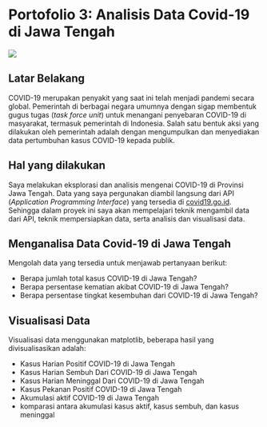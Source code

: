 # Portofolio 3: Analisis Data Covid-19 di Jawa Tengah
![](https://miro.medium.com/max/1400/1*LTClELt1ouTHHxeNFJ9BBQ.png)

## Latar Belakang
COVID-19 merupakan penyakit yang saat ini telah menjadi pandemi secara global. Pemerintah di berbagai negara umumnya dengan sigap membentuk gugus tugas (*task force unit*) untuk menangani penyebaran COVID-19 di masyarakat, termasuk pemerintah di Indonesia.
Salah satu bentuk aksi yang dilakukan oleh pemerintah adalah dengan mengumpulkan dan menyediakan data pertumbuhan kasus COVID-19 kepada publik.

## Hal yang dilakukan
Saya melakukan eksplorasi dan analisis mengenai COVID-19 di Provinsi Jawa Tengah. Data yang saya pergunakan diambil langsung dari API (*Application Programming Interface*) yang tersedia di [covid19.go.id](https://covid19.go.id/peta-sebaran). Sehingga dalam proyek ini saya akan mempelajari teknik mengambil data dari API, teknik mempersiapkan data, serta analisis dan visualisasi data.
## Menganalisa Data Covid-19 di Jawa Tengah
Mengolah data yang tersedia untuk menjawab pertanyaan berikut:
- Berapa jumlah total kasus COVID-19 di Jawa Tengah?
- Berapa persentase kematian akibat COVID-19 di Jawa Tengah?
- Berapa persentase tingkat kesembuhan dari COVID-19 di Jawa Tengah?
## Visualisasi Data
Visualisasi data menggunakan matplotlib, beberapa hasil yang divisualisasikan adalah:
- Kasus Harian Positif COVID-19 di Jawa Tengah
- Kasus Harian Sembuh Dari COVID-19 di Jawa Tengah
- Kasus Harian Meninggal Dari COVID-19 di Jawa Tengah
- Kasus Pekanan Positif COVID-19 di Jawa Tengah
- Akumulasi aktif COVID-19 di Jawa Tengah
-  komparasi antara akumulasi kasus aktif, kasus sembuh, dan kasus meninggal
